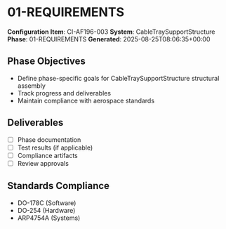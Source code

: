 # 01-REQUIREMENTS

**Configuration Item**: CI-AF196-003
**System**: CableTraySupportStructure
**Phase**: 01-REQUIREMENTS
**Generated**: 2025-08-25T08:06:35+00:00

## Phase Objectives
- Define phase-specific goals for CableTraySupportStructure structural assembly
- Track progress and deliverables
- Maintain compliance with aerospace standards

## Deliverables
- [ ] Phase documentation
- [ ] Test results (if applicable)
- [ ] Compliance artifacts
- [ ] Review approvals

## Standards Compliance
- DO-178C (Software)
- DO-254 (Hardware)
- ARP4754A (Systems)

